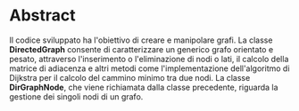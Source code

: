 # Abstract

Il codice sviluppato ha l'obiettivo di creare e manipolare grafi. La classe <b>DirectedGraph</b> consente di caratterizzare un generico grafo orientato e pesato, attraverso
l'inserimento o l'eliminazione di nodi o lati, il calcolo della matrice di adiacenza e altri metodi come l'implementazione dell'algoritmo di Dijkstra per il calcolo del 
cammino minimo tra due nodi. La classe <b>DirGraphNode</b>, che viene richiamata dalla classe precedente, riguarda la gestione dei singoli nodi di un grafo.
